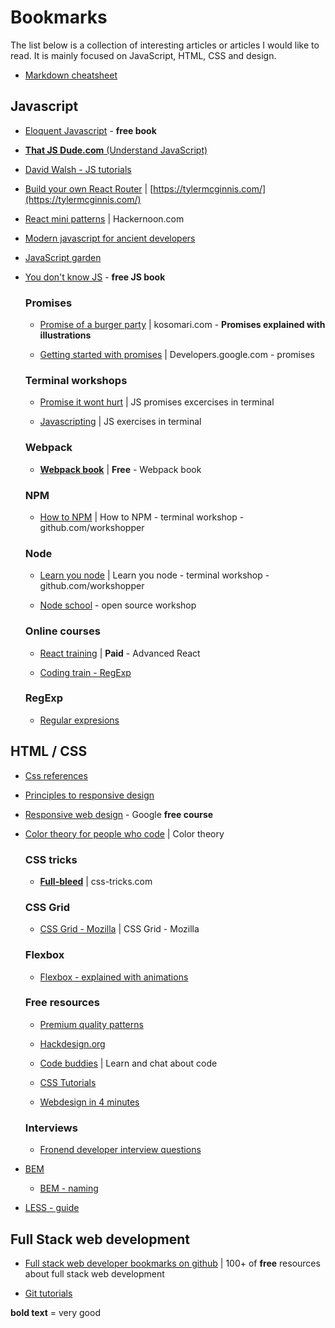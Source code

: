 # Bookmarks

The list below is a collection of interesting articles or articles I would like to read. 
It is mainly focused on JavaScript, HTML, CSS and design.

* [Markdown cheatsheet](https://github.com/adam-p/markdown-here/wiki/Markdown-Cheatsheet)

## Javascript

* [Eloquent Javascript](http://eloquentjavascript.net/) - **free book**

* [**That JS Dude.com** (Understand JavaScript)](http://www.thatjsdude.com)

* [David Walsh - JS tutorials](https://davidwalsh.name)

* [Build your own React Router](https://tylermcginnis.com/build-your-own-react-router-v4/) | [https://tylermcginnis.com/](https://tylermcginnis.com/) 

* [React mini patterns](https://hackernoon.com/10-react-mini-patterns-c1da92f068c5) | Hackernoon.com

* [Modern javascript for ancient developers](https://trackchanges.postlight.com/modern-javascript-for-ancient-web-developers-58e7cae050f9?gi=e1b507248236#.ooxtncmiy)

* [JavaScript garden](http://bonsaiden.github.io/JavaScript-Garden/)

* [You don't know JS](https://github.com/getify/You-Dont-Know-JS) - **free JS book**

    ### Promises

    * [Promise of a burger party](http://kosamari.com/notes/the-promise-of-a-burger-party) | kosomari.com - **Promises explained with illustrations**

    * [Getting started with promises](https://developers.google.com/web/fundamentals/getting-started/primers/promises#error_handling) | Developers.google.com - promises 

    ### Terminal workshops

    * [Promise it wont hurt](https://github.com/stevekane/promise-it-wont-hurt/blob/master/README.md) | JS promises excercises in terminal

    * [Javascripting](https://github.com/workshopper/javascripting) | JS exercises in terminal

    ### Webpack

    * [**Webpack book**](https://github.com/survivejs/webpack-book/tree/dev/manuscript) |  **Free** - Webpack book

    ### NPM

    * [How to NPM](https://github.com/workshopper/how-to-npm) | How to NPM - terminal workshop - github.com/workshopper

    ### Node

    * [Learn you node](https://github.com/workshopper/learnyounode) | Learn you node - terminal workshop - github.com/workshopper

    * [Node school](https://nodeschool.io) - open source workshop

    ### Online courses
    
    * [React training](https://reacttraining.com/online) | **Paid** - Advanced React

    * [Coding train - RegExp](https://www.youtube.com/channel/UCvjgXvBlbQiydffZU7m1_aw)

    ### RegExp

    * [Regular expresions](http://regexr.com)

## HTML / CSS

* [Css references](http://cssreference.io/)

* [Principles to responsive design](http://blog.froont.com/9-basic-principles-of-responsive-web-design/)

* [Responsive web design](https://www.udacity.com/course/responsive-web-design-fundamentals--ud893 ) - Google **free course**

* [Color theory for people who code](http://tallys.github.io/color-theory/) | Color theory

    ### CSS tricks

    * [**Full-bleed**](https://css-tricks.com/hassle-free-full-bleed-not/) | css-tricks.com

    ### CSS Grid

    * [CSS Grid - Mozilla](https://www.mozilla.org/en-US/developer/css-grid/?utm_source=dev-newsletter&utm_medium=email&utm_campaign=mar23-2017) | CSS Grid - Mozilla 

    ### Flexbox

    * [Flexbox - explained with animations](https://medium.freecodecamp.com/an-animated-guide-to-flexbox-d280cf6afc35?source=linkShare-fc11e1881952-1491722151)

    ### Free resources

    * [Premium quality patterns](https://novapattern.com)

    * [Hackdesign.org](https://hackdesign.org/lessons)

    * [Code buddies](https://codebuddies.org) | Learn and chat about code

    * [CSS Tutorials](https://tympanus.net/codrops/)

    * [Webdesign in 4 minutes](http://jgthms.com/web-design-in-4-minutes/)

    ### Interviews

    * [Fronend developer interview questions](https://github.com/johnpolacek/Front-end-Developer-Interview-Questions/blob/master/README.md)

* [BEM](http://getbem.com/)

    * [BEM - naming](http://cssguidelin.es/#bem-like-naming)

* [LESS - guide](http://winless.org/online-less-compiler) 

## Full Stack web development

* [Full stack web developer bookmarks on github](https://github.com/bmorelli25/Become-A-Full-Stack-Web-Developer/blob/master/README.md) | 100+ of **free** resources about full stack web development

* [Git tutorials](https://www.atlassian.com/git/tutorials)


**bold text** = very good